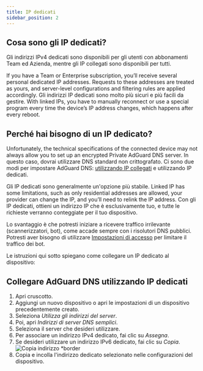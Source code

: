 ```yaml
---
title: IP dedicati
sidebar_position: 2
---
```


## Cosa sono gli IP dedicati?

Gli indirizzi IPv4 dedicati sono disponibili per gli utenti con abbonamenti Team ed Azienda, mentre gli IP collegati sono disponibili per tutti.

If you have a Team or Enterprise subscription, you’ll receive several personal dedicated IP addresses. Requests to these addresses are treated as yours, and server-level configurations and filtering rules are applied accordingly. Gli indirizzi IP dedicati sono molto più sicuri e più facili da gestire. With linked IPs, you have to manually reconnect or use a special program every time the device’s IP address changes, which happens after every reboot.

## Perché hai bisogno di un IP dedicato?

Unfortunately, the technical specifications of the connected device may not always allow you to set up an encrypted Private AdGuard DNS server. In questo caso, dovrai utilizzare DNS standard non crittografato. Ci sono due modi per impostare AdGuard DNS: [utilizzando IP collegati](/private-dns/connect-devices/other-options/linked-ip.md) e utilizzando IP dedicati.

Gli IP dedicati sono generalmente un'opzione più stabile. Linked IP has some limitations, such as only residential addresses are allowed, your provider can change the IP, and you’ll need to relink the IP address. Con gli IP dedicati, ottieni un indirizzo IP che è esclusivamente tuo, e tutte le richieste verranno conteggiate per il tuo dispositivo.

Lo svantaggio è che potresti iniziare a ricevere traffico irrilevante (scannerizzatori, bot), come accade sempre con i risolutori DNS pubblici. Potresti aver bisogno di utilizzare [Impostazioni di accesso](/private-dns/server-and-settings/access.md) per limitare il traffico dei bot.

Le istruzioni qui sotto spiegano come collegare un IP dedicato al dispositivo:

## Collegare AdGuard DNS utilizzando IP dedicati

1. Apri cruscotto.
2. Aggiungi un nuovo dispositivo o apri le impostazioni di un dispositivo precedentemente creato.
3. Seleziona _Utilizza gli indirizzi del server_.
4. Poi, apri _Indirizzi di server DNS semplici_.
5. Seleziona il server che desideri utilizzare.
6. Per associare un indirizzo IPv4 dedicato, fai clic su _Assegna_.
7. Se desideri utilizzare un indirizzo IPv6 dedicato, fai clic su _Copia_.
   ![Copia indirizzo \*border](https://cdn.adtidy.org/content/kb/dns/private/new_dns/connect/dedicated_step7.png)
8. Copia e incolla l'indirizzo dedicato selezionato nelle configurazioni del dispositivo.
